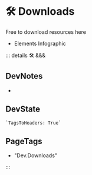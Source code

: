 
# 🛠 Downloads

Free to download resources here

- Elements Infographic

::: details 🛠 <dev>&&&</dev>

## DevNotes

-

## DevState

```py
`TagsToHeaders: True`
```

<h2>PageTags</h2>

- "Dev.Downloads"


:::

